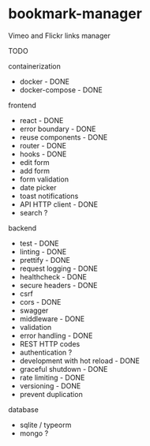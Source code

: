 # bookmark-manager

Vimeo and Flickr links manager

TODO

containerization

- docker - DONE
- docker-compose - DONE

frontend

- react - DONE
- error boundary - DONE
- reuse components - DONE
- router - DONE
- hooks - DONE
- edit form
- add form
- form validation
- date picker
- toast notifications
- API HTTP client - DONE
- search ?

backend

- test - DONE
- linting - DONE
- prettify - DONE
- request logging - DONE
- healthcheck - DONE
- secure headers - DONE
- csrf
- cors - DONE
- swagger
- middleware - DONE
- validation
- error handling - DONE
- REST HTTP codes
- authentication ?
- development with hot reload - DONE
- graceful shutdown - DONE
- rate limiting - DONE
- versioning - DONE
- prevent duplication

database

- sqlite / typeorm
- mongo ?
